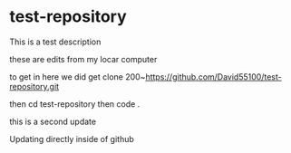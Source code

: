# test-repository
This is a test description

these are edits from my locar computer

to get in here we did get clone 200~https://github.com/David55100/test-repository.git

then cd test-repository
then code .

this is a second update

Updating directly inside of github
